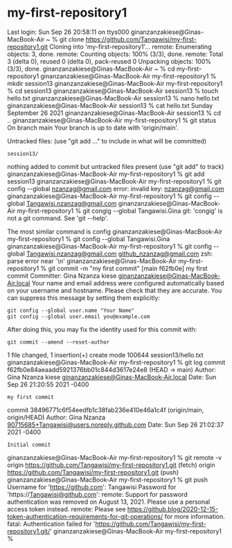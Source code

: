 # my-first-repository1
Last login: Sun Sep 26 20:58:11 on ttys000
ginanzanzakiese@Ginas-MacBook-Air ~ % git clone https://github.com/Tangawisi/my-first-repository1.git
Cloning into 'my-first-repository1'...
remote: Enumerating objects: 3, done.
remote: Counting objects: 100% (3/3), done.
remote: Total 3 (delta 0), reused 0 (delta 0), pack-reused 0
Unpacking objects: 100% (3/3), done.
ginanzanzakiese@Ginas-MacBook-Air ~ % cd my-first-repository1
ginanzanzakiese@Ginas-MacBook-Air my-first-repository1 % mkdir session13
ginanzanzakiese@Ginas-MacBook-Air my-first-repository1 % cd session13
ginanzanzakiese@Ginas-MacBook-Air session13 % touch hello.txt
ginanzanzakiese@Ginas-MacBook-Air session13 % nano hello.txt
ginanzanzakiese@Ginas-MacBook-Air session13 % cat hello.txt
Sunday September 26 2021
ginanzanzakiese@Ginas-MacBook-Air session13 % cd ..
ginanzanzakiese@Ginas-MacBook-Air my-first-repository1 % git status
On branch main
Your branch is up to date with 'origin/main'.

Untracked files:
  (use "git add <file>..." to include in what will be committed)

	session13/

nothing added to commit but untracked files present (use "git add" to track)
ginanzanzakiese@Ginas-MacBook-Air my-first-repository1 % git add session13
ginanzanzakiese@Ginas-MacBook-Air my-first-repository1 % git config --global nzanzag@gmail.com
error: invalid key: nzanzag@gmail.com
ginanzanzakiese@Ginas-MacBook-Air my-first-repository1 % git config --global Tangawisi.nzanzag@gmail.com
ginanzanzakiese@Ginas-MacBook-Air my-first-repository1 % git congig --global Tangawisi.Gina
git: 'congig' is not a git command. See 'git --help'.

The most similar command is
	config
ginanzanzakiese@Ginas-MacBook-Air my-first-repository1 % git config --global Tangawisi.Gina
ginanzanzakiese@Ginas-MacBook-Air my-first-repository1 % git config --global Tangawisi.nzanzag@gmail.com <github_nzanzag@gmail.com>
zsh: parse error near `\n'
ginanzanzakiese@Ginas-MacBook-Air my-first-repository1 % git commit -m "my first commit"
[main f62fb0e] my first commit
 Committer: Gina Nzanza kiese <ginanzanzakiese@Ginas-MacBook-Air.local>
Your name and email address were configured automatically based
on your username and hostname. Please check that they are accurate.
You can suppress this message by setting them explicitly:

    git config --global user.name "Your Name"
    git config --global user.email you@example.com

After doing this, you may fix the identity used for this commit with:

    git commit --amend --reset-author

 1 file changed, 1 insertion(+)
 create mode 100644 session13/hello.txt
ginanzanzakiese@Ginas-MacBook-Air my-first-repository1 % git log
commit f62fb0e84aeaadd5921376bb01c844d3617e24e8 (HEAD -> main)
Author: Gina Nzanza kiese <ginanzanzakiese@Ginas-MacBook-Air.local>
Date:   Sun Sep 26 21:20:55 2021 -0400

    my first commit

commit 38496771c6f54eedfb1c38fab236e410e46a1c4f (origin/main, origin/HEAD)
Author: Gina Nzanza <90715685+Tangawisi@users.noreply.github.com>
Date:   Sun Sep 26 21:02:37 2021 -0400

    Initial commit
ginanzanzakiese@Ginas-MacBook-Air my-first-repository1 % git remote -v
origin	https://github.com/Tangawisi/my-first-repository1.git (fetch)
origin	https://github.com/Tangawisi/my-first-repository1.git (push)
ginanzanzakiese@Ginas-MacBook-Air my-first-repository1 % git push
Username for 'https://github.com': Tangawisi
Password for 'https://Tangawisi@github.com': 
remote: Support for password authentication was removed on August 13, 2021. Please use a personal access token instead.
remote: Please see https://github.blog/2020-12-15-token-authentication-requirements-for-git-operations/ for more information.
fatal: Authentication failed for 'https://github.com/Tangawisi/my-first-repository1.git/'
ginanzanzakiese@Ginas-MacBook-Air my-first-repository1 % 
